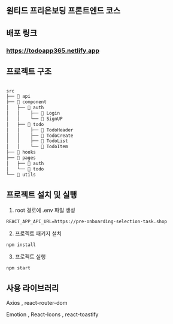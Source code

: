 
## 원티드 프리온보딩 프론트엔드 코스


 ## 배포 링크 
 ### https://todoapp365.netlify.app


##  프로젝트 구조
```bash

src
├── 📂 api
├── 📂 component
│   ├── 📂 auth
│   │    ├── 📄 Login
│   │    └── 📄 SignUP
│   ├── 📂 todo
│   │    ├── 📄 TodoHeader
│   │    ├── 📄 TodoCreate
│   │    ├── 📄 TodoList 
│   │    └── 📄 TodoItem
├── 📂 hooks
├── 📂 pages
│   ├── 📄 auth
│   └── 📄 todo
└── 📂 utils

``` 



##  프로젝트 설치 및 실행

1. root 경로에 .env 파일 생성

```
REACT_APP_API_URL=https://pre-onboarding-selection-task.shop
```

2. 프로젝트 패키지 설치

```
npm install
```

3. 프로젝트 실행
```
npm start
```


## 사용 라이브러리


Axios 
, react-router-dom

Emotion , 
React-Icons , 
react-toastify 
